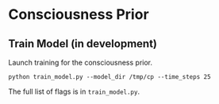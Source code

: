 # Consciousness Prior
## Train Model (in development)
Launch training for the consciousness prior. 

```
python train_model.py --model_dir /tmp/cp --time_steps 25
```

The full list of flags is in `train_model.py`.
